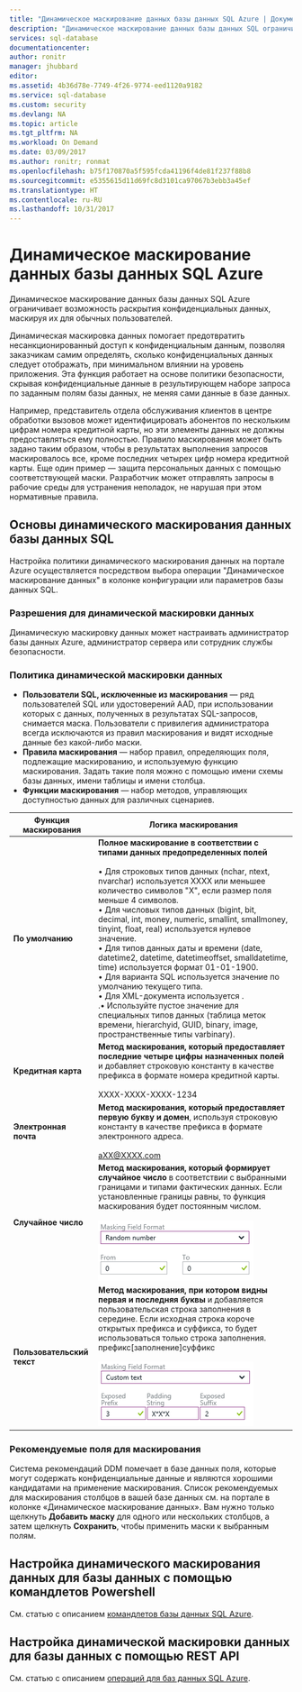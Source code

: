```yaml
---
title: "Динамическое маскирование данных базы данных SQL Azure | Документация Майкрософт"
description: "Динамическое маскирование данных базы данных SQL ограничивает возможность раскрытия конфиденциальных данных, маскируя их для обычных пользователей."
services: sql-database
documentationcenter: 
author: ronitr
manager: jhubbard
editor: 
ms.assetid: 4b36d78e-7749-4f26-9774-eed1120a9182
ms.service: sql-database
ms.custom: security
ms.devlang: NA
ms.topic: article
ms.tgt_pltfrm: NA
ms.workload: On Demand
ms.date: 03/09/2017
ms.author: ronitr; ronmat
ms.openlocfilehash: b75f170870a5f595fcda41196f4de81f237f88b8
ms.sourcegitcommit: e5355615d11d69fc8d3101ca97067b3ebb3a45ef
ms.translationtype: HT
ms.contentlocale: ru-RU
ms.lasthandoff: 10/31/2017
---
```

# <a name="sql-database-dynamic-data-masking"></a>Динамическое маскирование данных базы данных SQL Azure

Динамическое маскирование данных базы данных SQL Azure ограничивает возможность раскрытия конфиденциальных данных, маскируя их для обычных пользователей. 

Динамическая маскировка данных помогает предотвратить несанкционированный доступ к конфиденциальным данным, позволяя заказчикам самим определять, сколько конфиденциальных данных следует отображать, при минимальном влиянии на уровень приложения. Эта функция работает на основе политики безопасности, скрывая конфиденциальные данные в результирующем наборе запроса по заданным полям базы данных, не меняя сами данные в базе данных.

Например, представитель отдела обслуживания клиентов в центре обработки вызовов может идентифицировать абонентов по нескольким цифрам номера кредитной карты, но эти элементы данных не должны предоставляться ему полностью. Правило маскирования может быть задано таким образом, чтобы в результатах выполнения запросов маскировалось все, кроме последних четырех цифр номера кредитной карты. Еще один пример — защита персональных данных с помощью соответствующей маски. Разработчик может отправлять запросы в рабочие среды для устранения неполадок, не нарушая при этом нормативные правила.

## <a name="sql-database-dynamic-data-masking-basics"></a>Основы динамического маскирования данных базы данных SQL
Настройка политики динамического маскирования данных на портале Azure осуществляется посредством выбора операции "Динамическое маскирование данных" в колонке конфигурации или параметров базы данных SQL.

### <a name="dynamic-data-masking-permissions"></a>Разрешения для динамической маскировки данных
Динамическую маскировку данных может настраивать администратор базы данных Azure, администратор сервера или сотрудник службы безопасности.

### <a name="dynamic-data-masking-policy"></a>Политика динамической маскировки данных
* **Пользователи SQL, исключенные из маскирования** — ряд пользователей SQL или удостоверений AAD, при использовании которых с данных, полученных в результатах SQL-запросов, снимается маска. Пользователи с привилегия администратора всегда исключаются из правил маскирования и видят исходные данные без какой-либо маски.
* **Правила маскирования** — набор правил, определяющих поля, подлежащие маскированию, и используемую функцию маскирования. Задать такие поля можно с помощью имени схемы базы данных, имени таблицы и имени столбца.
* **Функции маскирования** — набор методов, управляющих доступностью данных для различных сценариев.

| Функция маскирования | Логика маскирования |
| --- | --- |
| **По умолчанию** |**Полное маскирование в соответствии с типами данных предопределенных полей**<br/><br/>• Для строковых типов данных (nchar, ntext, nvarchar) используется XXXX или меньшее количество символов "X", если размер поля меньше 4 символов.<br/>• Для числовых типов данных (bigint, bit, decimal, int, money, numeric, smallint, smallmoney, tinyint, float, real) используется нулевое значение.<br/>• Для типов данных даты и времени (date, datetime2, datetime, datetimeoffset, smalldatetime, time) используется формат 01-01-1900.<br/>• Для варианта SQL используется значение по умолчанию текущего типа.<br/>• Для XML-документа используется <masked/>.<br/>.• Используйте пустое значение для специальных типов данных (таблица меток времени, hierarchyid, GUID, binary, image, пространственные типы varbinary). |
| **Кредитная карта** |**Метод маскирования, который предоставляет последние четыре цифры назначенных полей** и добавляет строковую константу в качестве префикса в формате номера кредитной карты.<br/><br/>XXXX-XXXX-XXXX-1234 |
| **Электронная почта** |**Метод маскирования, который предоставляет первую букву и домен**, используя строковую константу в качестве префикса в формате электронного адреса.<br/><br/>aXX@XXXX.com |
| **Случайное число** |**Метод маскирования, который формирует случайное число** в соответствии с выбранными границами и типами фактических данных. Если установленные границы равны, то функция маскирования будет постоянным числом.<br/><br/>![Область навигации](./media/sql-database-dynamic-data-masking-get-started/1_DDM_Random_number.png) |
| **Пользовательский текст** |**Метод маскирования, при котором видны первая и последняя буквы** и добавляется пользовательская строка заполнения в середине. Если исходная строка короче открытых префикса и суффикса, то будет использоваться только строка заполнения. <br/>префикс[заполнение]суффикс<br/><br/>![Область навигации](./media/sql-database-dynamic-data-masking-get-started/2_DDM_Custom_text.png) |

<a name="Anchor1"></a>

### <a name="recommended-fields-to-mask"></a>Рекомендуемые поля для маскирования
Система рекомендаций DDM помечает в базе данных поля, которые могут содержать конфиденциальные данные и являются хорошими кандидатами на применение маскирования. Список рекомендуемых для маскирования столбцов в вашей базе данных см. на портале в колонке «Динамическое маскирование данных». Вам нужно только щелкнуть **Добавить маску** для одного или нескольких столбцов, а затем щелкнуть **Сохранить**, чтобы применить маски к выбранным полям.

## <a name="set-up-dynamic-data-masking-for-your-database-using-powershell-cmdlets"></a>Настройка динамического маскирования данных для базы данных с помощью командлетов Powershell
См. статью с описанием [командлетов базы данных SQL Azure](https://msdn.microsoft.com/library/azure/mt574084.aspx).

## <a name="set-up-dynamic-data-masking-for-your-database-using-rest-api"></a>Настройка динамической маскировки данных для базы данных с помощью REST API
См. статью с описанием [операций для баз данных SQL Azure](https://msdn.microsoft.com/library/dn505719.aspx).

